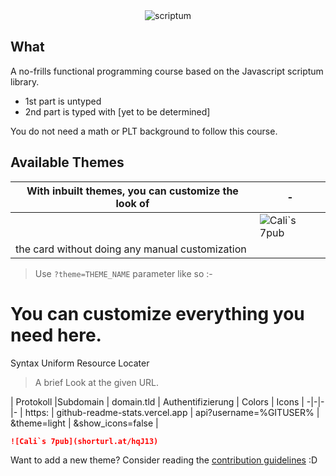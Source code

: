 <!-- DO NOT EDIT THIS FILE DIRECTLY -->
<center><img src="https://raw.githubusercontent.com/7pub/scriptum/master/scriptum-glass.png" alt="scriptum"><br></center>

## What

A no-frills functional programming course based on the Javascript scriptum library.

* 1st part is untyped
* 2nd part is typed with [yet to be determined]

You do not need a math or PLT background to follow this course.

## Available Themes

|With inbuilt themes, you can customize the look of |-|
|-|-|
| | ![Cali`s 7pub](https://github-readme-stats.vercel.app/api?username=7pub&theme=light&show_icons=false) |
| the card without doing any manual customization | |

> Use `?theme=THEME_NAME` parameter like so :-

# You can customize everything you need here.

Syntax Uniform Resource Locater

> A brief Look at the given URL.

| Protokoll |Subdomain | domain.tld | Authentifizierung | Colors | Icons |
-|-|-|-
| https: | github-readme-stats.vercel.app | api?username=%GITUSER% | &theme=light | &show_icons=false |

```md
![Cali`s 7pub](shorturl.at/hqJ13)
```

Want to add a new theme? Consider reading the [contribution guidelines](../CONTRIBUTING.md#themes-contribution) :D

[default]: https://github-readme-stats.vercel.app/api?username=anuraghazra&show_icons=true&hide=contribs,prs&cache_seconds=86400&theme=default
